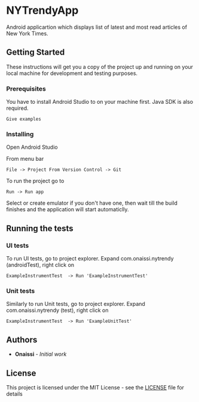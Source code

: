 # NYTrendyApp

Android applicartion which displays list of latest and most read articles of New York Times.

## Getting Started

These instructions will get you a copy of the project up and running on your local machine for development and testing purposes. 

### Prerequisites

You have to install Android Studio to on your machine first. 
Java SDK is also required. 

```
Give examples
```

### Installing

Open Android Studio

From menu bar

```
File -> Project From Version Control -> Git
```

To run the project go to 

```
Run -> Run app
```
Select or create emulator if you don't have one, then wait till the build finishes and the application will start automaticlly.


## Running the tests

### UI tests
To run UI tests, go to project explorer. Expand com.onaissi.nytrendy (androidTest), right click on 

```
ExampleInstrumentTest  -> Run 'ExampleInstrumentTest'
```
### Unit tests
Similarly to run Unit tests,  go to project explorer. Expand com.onaissi.nytrendy (test), right click on 

```
ExampleInstrumentTest  -> Run 'ExampleUnitTest'
```


## Authors

* **Onaissi** - *Initial work* 

## License

This project is licensed under the MIT License - see the [LICENSE](LICENSE) file for details

